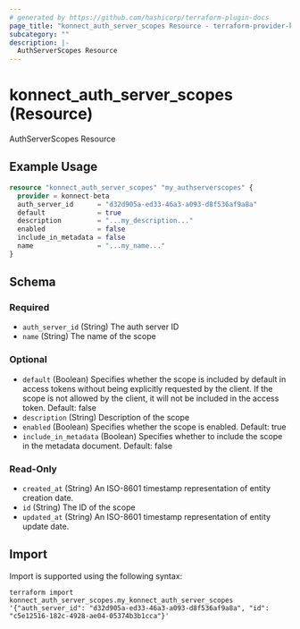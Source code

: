 ```yaml
---
# generated by https://github.com/hashicorp/terraform-plugin-docs
page_title: "konnect_auth_server_scopes Resource - terraform-provider-konnect-beta"
subcategory: ""
description: |-
  AuthServerScopes Resource
---
```


# konnect_auth_server_scopes (Resource)

AuthServerScopes Resource

## Example Usage

```terraform
resource "konnect_auth_server_scopes" "my_authserverscopes" {
  provider = konnect-beta
  auth_server_id      = "d32d905a-ed33-46a3-a093-d8f536af9a8a"
  default             = true
  description         = "...my_description..."
  enabled             = false
  include_in_metadata = false
  name                = "...my_name..."
}
```

<!-- schema generated by tfplugindocs -->
## Schema

### Required

- `auth_server_id` (String) The auth server ID
- `name` (String) The name of the scope

### Optional

- `default` (Boolean) Specifies whether the scope is included by default in access tokens without being explicitly requested by the client. If the scope is not allowed by the client, it will not be included in the access token. Default: false
- `description` (String) Description of the scope
- `enabled` (Boolean) Specifies whether the scope is enabled. Default: true
- `include_in_metadata` (Boolean) Specifies whether to include the scope in the metadata document. Default: false

### Read-Only

- `created_at` (String) An ISO-8601 timestamp representation of entity creation date.
- `id` (String) The ID of the scope
- `updated_at` (String) An ISO-8601 timestamp representation of entity update date.

## Import

Import is supported using the following syntax:

```shell
terraform import konnect_auth_server_scopes.my_konnect_auth_server_scopes '{"auth_server_id": "d32d905a-ed33-46a3-a093-d8f536af9a8a", "id": "c5e12516-182c-4928-ae04-05374b3b1cca"}'
```
